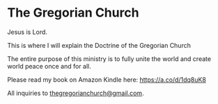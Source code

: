 # The Gregorian Church
Jesus is Lord.

This is where I will explain the Doctrine of the Gregorian Church

The entire purpose of this ministry is to fully unite the world and create world peace once and for all.

Please read my book on Amazon Kindle here: https://a.co/d/1dq8uK8

All inquiries to thegregorianchurch@gmail.com.
